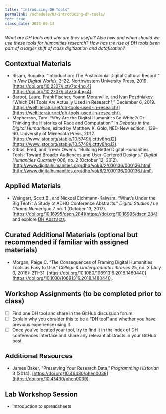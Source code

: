 ```yaml
---
title: "Introducing DH Tools"
permalink: /schedule/03-introducing-dh-tools/
toc: true
class_date: 2023-09-14
---
```


*What are DH tools and why are they useful? Also how and when should we use these tools for humanities research? How has the rise of DH tools been part of a larger shift of mass digitization and datafication?*

## Contextual Materials

- Risam, Roopika. “Introduction: The Postcolonial Digital Cultural Record.” In *New Digital Worlds*, 3–22. Northwestern University Press, 2019. [https://doi.org/10.2307/j.ctv7tq4hg.4](https://doi.org/10.2307/j.ctv7tq4hg.4).
- Barbot, Laure, Frank Fischer, Yoann Moranville, and Ivan Pozdniakov. “Which DH Tools Are Actually Used in Research?,” December 6, 2019. [https://weltliteratur.net/dh-tools-used-in-research/](https://weltliteratur.net/dh-tools-used-in-research/).
- Mcpherson, Tara. “Why Are the Digital Humanities So White?: Or Thinking the Histories of Race and Computation.” In *Debates in the Digital Humanities*, edited by Matthew K. Gold, NED-New edition., 139–60. University of Minnesota Press, 2012. [https://www.jstor.org/stable/10.5749/j.ctttv8hq.12](https://www.jstor.org/stable/10.5749/j.ctttv8hq.12).
- Gibbs, Fred, and Trevor Owens. “Building Better Digital Humanities Tools: Toward Broader Audiences and User-Centered Designs.” *Digital Humanities Quarterly* 006, no. 2 (October 12, 2012). [http://www.digitalhumanities.org/dhq/vol/6/2/000136/000136.html](http://www.digitalhumanities.org/dhq/vol/6/2/000136/000136.html).

## Applied Materials

- Weingart, Scott B., and Nickoal Eichmann-Kalwara. “What’s Under the Big Tent?: A Study of ADHO Conference Abstracts.” *Digital Studies / Le Champ Numérique* 7, no. 1 (October 13, 2017). [https://doi.org/10.16995/dscn.284](https://doi.org/10.16995/dscn.284) and explore [DH Abstracts](https://dh-abstracts.library.virginia.edu/).

## Curated Additional Materials (optional but recommended if familiar with assigned materials)

- Morgan, Paige C. “The Consequences of Framing Digital Humanities Tools as Easy to Use.” *College & Undergraduate Libraries* 25, no. 3 (July 3, 2018): 211–31. [https://doi.org/10.1080/10691316.2018.1480440](https://doi.org/10.1080/10691316.2018.1480440).

## Workshop Assignments (to be completed prior to class)

- [ ] Find one DH tool and share in the GitHub discussion forum.
- [ ] Explain why you consider this to be a “DH tool” and whether you have previous experience using it.
- [ ] Once you’ve located your tool, try to find it in the Index of DH conferences interface and share any relevant abstracts in your GitHub post.

## Additional Resources

- James Baker, "Preserving Your Research Data," *Programming Historian* 3 (2014). [https://doi.org/10.46430/phen0039](https://doi.org/10.46430/phen0039).

## Lab Workshop Session

- Introduction to spreadsheets
